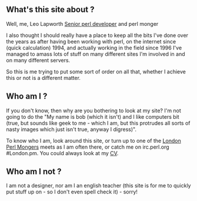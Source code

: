 

## What's this site about ?
	
Well, me, Leo Lapworth <a href="/cv/">Senior perl developer</a> and perl monger
	
I also thought I should really have a place to keep all the bits I've done over the years as after having been working with perl, on the internet since (quick calculation) 1994, and actually working in the field since 1996 I've managed to amass lots of stuff on many different sites I'm involved in and on many different servers.

So this is me trying to put some sort of order on all that, whether I achieve this or not is a different matter.

## Who am I ?
	
If you don't know, then why are you bothering to look at my site? I'm not going to do the "My name is bob (which it isn't) and I like computers bit (true, but sounds like geek to me - which I am, but this protrudes all sorts of nasty images which just isn't true, anyway I digress)".
		
To know who I am, look around this site, or turn up to one of the <a href="http://london.pm.org/"><span class="link">London Perl Mongers</span></a> meets as I am often there, or catch me on irc.perl.org #London.pm. You could always look at my <a href="/cv/">CV</a>.

## Who am I not ?
	
I am not a designer, nor am I an english teacher (this site is for me to quickly put stuff up on - so I don't even spell check it) - sorry!
